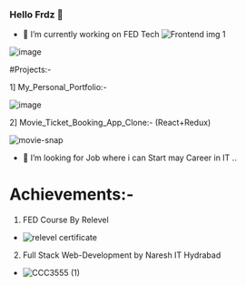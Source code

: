 ### Hello Frdz 👋

- 🔭 I’m currently working on FED Tech
                         ![Frontend img 1](https://github.com/Yogeshchitampalle/Yogeshchitampalle/assets/86973304/3703ec5c-9263-4fc6-9c0a-841032c45867)


![image](https://user-images.githubusercontent.com/86973304/185805370-a5110c9b-4884-4188-a48f-b52e8a35f6e9.png)

#Projects:-

1] My_Personal_Portfolio:-

![image](https://github.com/Yogeshchitampalle/Yogeshchitampalle/assets/86973304/9ccb8cb9-80c5-4bb9-90bc-22558d1730b4)

2] Movie_Ticket_Booking_App_Clone:- (React+Redux) 

![movie-snap](https://github.com/Yogeshchitampalle/Yogeshchitampalle/assets/86973304/6dc67a90-7476-4bad-8980-18d25af121c2)


- 🤔 I’m looking for Job where i can Start may Career in IT ..

# Achievements:-
1. FED Course By Relevel 
- ![relevel certificate](https://github.com/Yogeshchitampalle/Yogeshchitampalle/assets/86973304/78b7cf19-bd6a-4b32-b611-161675a3a81b)

2. Full Stack Web-Development by Naresh IT Hydrabad
- ![CCC3555 (1)](https://github.com/Yogeshchitampalle/Yogeshchitampalle/assets/86973304/f4d6e665-eca2-4656-ae01-7157e2cbfd9e)













